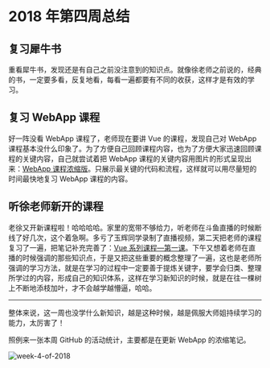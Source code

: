 # 2018 年第四周总结

## 复习犀牛书

重看犀牛书，发现还是有自己之前没注意到的知识点。就像徐老师之前说的，经典的书，一定要多看，反复地看，每看一遍都要有不同的收获，这样才是有效的学习。

## 复习 WebApp 课程

好一阵没看 WebApp 课程了，老师现在要讲 Vue 的课程，发现自己对 WebApp 课程基本没什么印象了。为了方便自己回顾课程内容，也为了方便大家迅速回顾课程的关键内容，自己就尝试着把 WebApp 课程的关键内容用图片的形式呈现出来：[WebApp 课程浓缩版](http://xugaoyang.com/post/5a65ea5131399b4b2bf9e88f)。只展示最关键的代码和流程，这样就可以用尽量短的时间最快地复习 WebApp 课程的内容。

## 听徐老师新开的课程

老徐又开新课程啦！哈哈哈哈。家里的宽带不够给力，听老师在斗鱼直播的时候断线了好几次，这个着急啊。多亏了玉辉同学录制了直播视频，第二天把老师的课程复习了一遍，把笔记补充完善了：[Vue 系列课程—第一课](http://xugaoyang.com/post/5a6c8fb555e9160370e95f04)。下午又想着老师在直播的时候强调的那些知识点，于是又把这些重要的概念整理了一遍，这也是老师所强调的学习方法，就是在学习的过程中一定要善于提炼关键字，要学会归类、整理所学过的内容，形成自己的知识体系，这样在学习新知识的时候，就是在往一棵树上不断地添枝加叶，才不会越学越懵逼，哈哈。

---

整体来说，这一周也没学什么新知识，越是这种时候，越是佩服大师姐持续学习的能力，太厉害了！

照例来一张本周 GitHub 的活动统计，主要都是在更新 WebApp 的浓缩笔记。

![week-4-of-2018](http://owve9bvtw.bkt.clouddn.com/FsBbljHFG_QkHaRimsGWpe6VRE7n)
